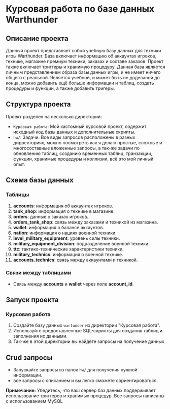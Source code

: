 # Курсовая работа по базе данных Warthunder

## Описание проекта

Данный проект представляет собой учебную базу данных для техники игры Warthunder. База включает информацию об аккаунтах игроков, технике, магазине премиум техники, заказах и составе заказов. Проект также включает триггеры и хранимую процедуру. Данная база является личным представлением образа базы данных игры, и не
имеет ничего общего с реальной. Является учебной, и может быть не доделаной до конца, можно добавить ещё больше 
информации и таблиц, создать процедуры и функции, а также добавить тригеры.

## Структура проекта

Проект разделен на несколько директорий:

- `Курсовая работа`: Мой кастомный курсовой проект, содержит исходный код базы данных и дополнительные скрипты.
- `hw/`: Задачи. Все виды запросов расположены в разных дирректориях, можно посмотреть как я делаю простые, сложные и многосоставные вложенные запросы, а так-же задачи по обновлению таблиц, созданию временных таблиц,
транзакции, функции, хранимые процедуры и коллизии, всё это мой личный опыт.

## Схема базы данных

### Таблицы

1. **accounts**: информация об аккаунтах игроков.
2. **tank_shop**: информация о технике в магазине.
3. **orders**: данные о заказах игроков.
4. **orders_tank_shop**: связь между заказами и техникой из магазина.
5. **wallet**: информация о балансе аккаунтов.
6. **nation**: информация о нациях военной техники.
7. **level_military_equipment**: уровень силы техники.
8. **military_equipment_division**: подразделение военной техники.
9. **ttc**: тактико-технические характеристики техники.
10. **military_technics**: информация о военной технике.
11. **accounts_technics**: связь между аккаунтами и техникой.

### Связи между таблицами

- Связь между **accounts** и **wallet** через поле **account_id**.

## Запуск проекта
### Курсовая работа
1. Создайте базу данных `wartunder` из директории "Курсовая работа".
2. Используйте предоставленные SQL-скрипты для создания таблиц и заполнения их данными.
3. Так-же в этой директории вы найдёте запросы на получение данных

## Crud запросы
- Запускайте запросы из папок `hw/` для получения нужной информации.
- все запросы с описанием и вы легко сможете сориентироваться.

**Примечание:** Убедитесь, что ваш сервер баз данных поддерживает использование триггеров и хранимых процедур. Все запросы написаны с использованием MySQL

